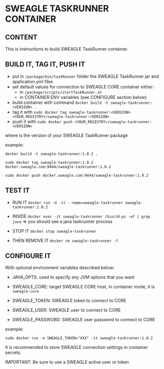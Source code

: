 # SWEAGLE TASKRUNNER CONTAINER

## CONTENT

This is instructions to build SWEAGLE TaskRunner container.

## BUILD IT, TAG IT, PUSH IT

- put in `/package/bin/taskRunner` folder the SWEAGLE TaskRunner jar and application.yml files
- set default values for connection to SWEAGLE CORE container either:
  - in `/package/scripts/startTaskRunner.sh`
  - in CONTAINER ENV variables (see CONFIGURE section below)
- build container with command `docker build -t sweagle-taskrunner:<VERSION> .`
- tag it with `sudo docker tag sweagle-taskrunner:<VERSION> <YOUR_REGISTRY>/sweagle-taskrunner:<VERSION>`
- push it with `sudo docker push <YOUR_REGISTRY>/sweagle-taskrunner:<VERSION>`

where <VERSION> is the version of your SWEAGLE TaskRunner package

example:

`docker build -t sweagle-taskrunner:1.0.2 .`

`sudo docker tag sweagle-taskrunner:1.0.2 docker.sweagle.com:9444/sweagle-taskrunner:1.0.2`

`sudo docker push docker.sweagle.com:9444/sweagle-taskrunner:1.0.2`


## TEST IT

- RUN IT
`docker run -d -it --name=sweagle-taskrunner sweagle-taskrunner:1.0.2`

- INSIDE
`docker exec -it sweagle-taskrunner /bin/sh`
`ps -ef | grep java` => you should see a java taskrunner process

- STOP IT
`docker stop sweagle-taskrunner`

- THEN REMOVE IT
`docker rm sweagle-taskrunner -f`


## CONFIGURE IT

With optional environment variables described below:

- JAVA_OPTS: used to specify any JVM options that you want

- SWEAGLE_CORE: target SWEAGLE CORE host, in container mode, it is `sweagle-core`

- SWEAGLE_TOKEN: SWEAGLE token to connect to CORE

- SWEAGLE_USER: SWEAGLE user to connect to CORE

- SWEAGLE_PASSWORD: SWEAGLE user password to connect to CORE

example:

`sudo docker run -e SWEAGLE_TOKEN="XXX" -it sweagle-taskrunner:1.0.2`


It is recommended to store SWEAGLE connection settings in container secrets.

IMPORTANT: Be sure to use a SWEAGLE active user or token
